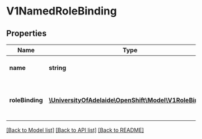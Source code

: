 # V1NamedRoleBinding

## Properties
Name | Type | Description | Notes
------------ | ------------- | ------------- | -------------
**name** | **string** | Name is the name of the role binding | 
**roleBinding** | [**\UniversityOfAdelaide\OpenShift\Model\V1RoleBinding**](V1RoleBinding.md) | RoleBinding is the role binding being named | 

[[Back to Model list]](../README.md#documentation-for-models) [[Back to API list]](../README.md#documentation-for-api-endpoints) [[Back to README]](../README.md)



